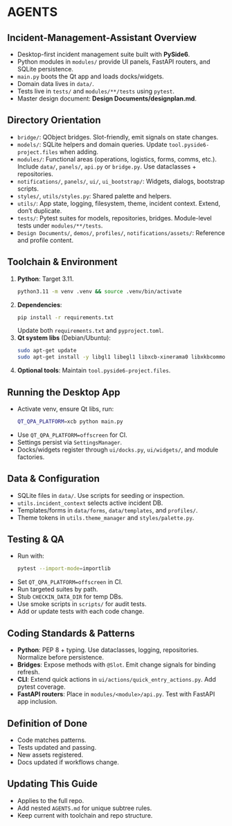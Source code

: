 # AGENTS

## Incident-Management-Assistant Overview
- Desktop-first incident management suite built with **PySide6**.  
- Python modules in `modules/` provide UI panels, FastAPI routers, and SQLite persistence.  
- `main.py` boots the Qt app and loads docks/widgets.  
- Domain data lives in `data/`.  
- Tests live in `tests/` and `modules/**/tests` using `pytest`.  
- Master design document: **Design Documents/designplan.md**.  

## Directory Orientation
- `bridge/`: QObject bridges. Slot-friendly, emit signals on state changes.  
- `models/`: SQLite helpers and domain queries. Update `tool.pyside6-project.files` when adding.  
- `modules/`: Functional areas (operations, logistics, forms, comms, etc.). Include `data/`, `panels/`, `api.py` or `bridge.py`. Use dataclasses + repositories.  
- `notifications/`, `panels/`, `ui/`, `ui_bootstrap/`: Widgets, dialogs, bootstrap scripts.  
- `styles/`, `utils/styles.py`: Shared palette and helpers.  
- `utils/`: App state, logging, filesystem, theme, incident context. Extend, don’t duplicate.  
- `tests/`: Pytest suites for models, repositories, bridges. Module-level tests under `modules/**/tests`.  
- `Design Documents/`, `demos/`, `profiles/`, `notifications/assets/`: Reference and profile content.  

## Toolchain & Environment
1. **Python**: Target 3.11.  
   ```bash
   python3.11 -m venv .venv && source .venv/bin/activate
   ```  
2. **Dependencies**:  
   ```bash
   pip install -r requirements.txt
   ```  
   Update both `requirements.txt` and `pyproject.toml`.  
3. **Qt system libs** (Debian/Ubuntu):  
   ```bash
   sudo apt-get update
   sudo apt-get install -y libgl1 libegl1 libxcb-xinerama0 libxkbcommon-x11-0
   ```  
4. **Optional tools**: Maintain `tool.pyside6-project.files`.  

## Running the Desktop App
- Activate venv, ensure Qt libs, run:  
  ```bash
  QT_QPA_PLATFORM=xcb python main.py
  ```  
- Use `QT_QPA_PLATFORM=offscreen` for CI.  
- Settings persist via `SettingsManager`.  
- Docks/widgets register through `ui/docks.py`, `ui/widgets/`, and module factories.  

## Data & Configuration
- SQLite files in `data/`. Use scripts for seeding or inspection.  
- `utils.incident_context` selects active incident DB.  
- Templates/forms in `data/forms`, `data/templates`, and `profiles/`.  
- Theme tokens in `utils.theme_manager` and `styles/palette.py`.  

## Testing & QA
- Run with:  
  ```bash
  pytest --import-mode=importlib
  ```  
- Set `QT_QPA_PLATFORM=offscreen` in CI.  
- Run targeted suites by path.  
- Stub `CHECKIN_DATA_DIR` for temp DBs.  
- Use smoke scripts in `scripts/` for audit tests.  
- Add or update tests with each code change.  

## Coding Standards & Patterns
- **Python**: PEP 8 + typing. Use dataclasses, logging, repositories. Normalize before persistence.  
- **Bridges**: Expose methods with `@Slot`. Emit change signals for binding refresh.  
- **CLI**: Extend quick actions in `ui/actions/quick_entry_actions.py`. Add pytest coverage.  
- **FastAPI routers**: Place in `modules/<module>/api.py`. Test with FastAPI app inclusion.  

## Definition of Done
- Code matches patterns.  
- Tests updated and passing.  
- New assets registered.  
- Docs updated if workflows change.  

## Updating This Guide
- Applies to the full repo.  
- Add nested `AGENTS.md` for unique subtree rules.  
- Keep current with toolchain and repo structure.  
